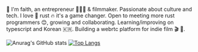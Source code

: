 🌊 I'm faith, an entrepreneur 👷🏼‍♀️ & filmmaker. Passionate about culture and tech. I love 🦀 rust 🔥 it's a game changer. Open to meeting more rust programmers 😊, growing and collaborating. Learning/improving on typescript and Korean 🇰🇷. Building a webrtc platform for indie film 🎬 💌. 

![Anurag's GitHub stats](https://github-readme-stats.vercel.app/api?username=FASelby&count_private=true&show_icons=true&theme=transparent)
[![Top Langs](https://github-readme-stats.vercel.app/api/top-langs/?username=nuraghazra&size_weight=0.5&count_weight=0.5)](https://github.com/FASelby/github-readme-stats)
